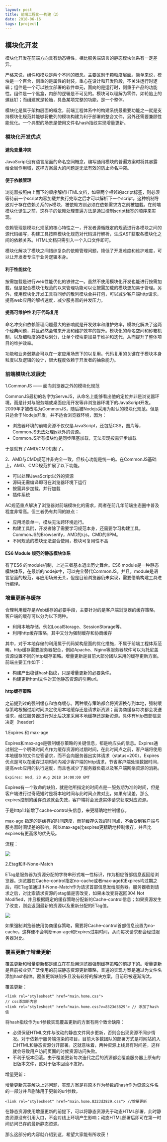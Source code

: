 ```yaml
---
layout: post
title: 前端工程化——构建（2）
date: 2018-06-16
tags: [project]
---
```


## 模块化开发

模块化开发在前端方向具有动态特性，相比服务端语言的静态模块体系有一定差异。

严格来说，组件和模块是两个不同的概念。主要区别于颗粒度层面。简单来说，模块是一个百合，侧重的是属性的封装，重心在设计和开发阶段，不关注运行时逻辑；组件是一个可以独立部署的软件单元，面向的是运行时，侧重于产品的功能性。组件是一个黑盒，内部的逻辑是不可见的。模块可以理解为零件，如轮胎上的螺丝钉；而组建就是轮胎，具备某项完整的功能，是一个整体。

模块化是属于架构层面的概念，前端工程体系中的构建系统最重要功能之一就是支持模块化规范并能够将散列的模块构建为利于部署的整合文件，另外还需要兼顾性能优化。一个典型的场景是使用文件名hash指纹实现增量更新。

### 模块化开发优点

#### 避免变量冲突

JavaScript没有语言层面的命名空间概念，编写通用模块的普遍方案时将其暴露给全局作用域，这样方案最大的问题是无法有效的防止命名冲突。

#### 便于依赖管理

浏览器按照由上而下的顺序解析HTML文档，如果两个相邻的script标签，则必须等待前一个script内容加载并执行完毕之后才可以解析下一个script。这种机制导致对于存在依赖关系的js模块，被依赖方则必须在依赖需求方之前被加载。在前端模块化诞生之前，这样子的依赖处理普遍方法是通过控制script标签的顺序来实现。

依赖管理是模块化规范的核心特性之一，开发者遵循既定的规范进行各模块之间的源代码编写，构建工具按照模块化规范对代码进行解析，生成AST获取各模块化之间的依赖关系。HTML文档只需引入一个入口文件即可。

模块化解决了模块之间错综复杂的依赖管理问题，降低了开发难度和维护难度，可以让开发者专注于业务逻辑本身。


#### 利于性能优化

按需加载是进行web性能优化的铁律之一。虽然不使用模块化开发也能进行按需加载，但是配合模块化规范的以来管理功能可以让按需加载的模块更加易于管理。另外，使用模块化开发工具将同步的散列模块合并打包，可以减少客户端http请求，提高web应用的解析速度，减少服务器的并发压力。

#### 提高可维护性 利于代码复用

命名冲突和依赖管理问题最大的影响就是开发效率和维护效率，模块化解决了这两个经典问题，并且必然会带来开发和维护效率的提升。模块化的命名空间和砂箱机制，以及细粒度的模块划分，让单个模块更加易于维护和迭代，从而提升了整体项目的维护效率。

功能和业务弱耦合可以在一定应用场景下的以复用。代码复用的关键在于模块本身粒度以及逻辑的设计，很大程度依赖于开发者的抽象能力。

### 前端模块化发展史

1.CommonJS —— 面向浏览器之外的模块化规范

CommonJS最初的名字为ServeJS，从命名上能够看出他的定位并非是浏览器环境，而是针对与服务端或桌面应用开发等非浏览器环境下的JavaScript开发。2009年才被改名为CommonJS，随后被Nodejs采用为默认的模块化规范。但是只适合于Nodejs开发，并不适合浏览器环境，因为：

- 浏览器环境的前端资源不仅仅是JavaScript，还包括CSS，图片等，CommonJS无法处理js以外的资源。
- CommonJS所有模块均是同步阻塞加载，无法实现按需异步加载

于是就有了AMD/CMD机制了。

2、AMD与CMD规范并非完全一致，但核心功能是统一的。在CommonJS基础上，AMD、CMD规范扩展了以下功能。

- 可以处理JavaScript以外的资源
- 源码无需编译即可在浏览器环境下运行
- 按需异步加载，并行加载
- 插件系统

AC规范重点解决了浏览器对前端模块化的需求，两者在前几年前端生态圈中普及程度非常高。但三者仍有共同的缺点：

- 应用场景单一，模块无法跨环境运行。
- 构建工具㢥，开发者除了需要学习规范本身，还需要学习构建工具。CommonJS的Browserify，AMD的r.js，CMD的SPM。
- 不同规范的模块无法混合使用，模块可复用性不高

#### ES6 Module 规范的静态模块体系

有了ES6 的module机制，上述三者基本退出历史舞台。ES6 module是一种静态模块体系，在最新的nodejs中，可以完全替代CommonJS。并且，module是语言层面的规范，与应用场景无关，但是目前浏览器仍未实现，需要借助构建工具进行编译。

### 增量更新与缓存

合理利用缓存是Web缓存的必要手段，主要针对的是客户端浏览器的缓存策略，客户端的缓存可以分为以下两种。

- 利用本地存储，例如LocalStorage、SessionStorage等。
- 利用http缓存策略，其中又分为强制缓存和协商缓存

其中，对于本地存储的利用属于代码架构层面的优化措施，不属于前端工程体系范畴。http缓存需要服务器配合，例如Apache、Nginx等服务器软件可以为托尼盖资源设置不同的http缓存策略。增量更新是目前大部分团队采用的缓存更新方案。前端主要工作如下：

- 构建产出稳健hash指纹，只是增量更新的必要条件。
- 构建更新html文件对其他静态资源的引用url。

#### http缓存策略

之前提到过的强制缓存和协商缓存。两种缓存策略都会将资源换存到本地，强制缓存策略根据过期时间决定使用本地缓存还是请求新资源；而协商缓存每次都会发送请求，经过服务器进行对比后决定采用本地缓存还是新资源。具体有http首部信息决定（header）

1.Expires 和 max-age

Expires和max-age是强制缓存策略的关键信息，都是响应头的信息。Expires通过制定一个明确时间点作为缓存资源的过期时间，在此时间点之前，客户端将使用本地缓存的文件应答请求，而不会向服务器出实体请求（status=200）。Expires优点是可以在缓存过期时间内减少客户端的http请求，节省客户端处理数据时间，提高web应用的执行速度，而且也减少了服务器负载以及客户端网络资源的消耗。

    Expires: Wed, 23 Aug 2018 14:00:00 GMT

Expires有一个致命的缺陷，就是他所指定的时间点是一服务期为准的时间，但是客户端进行过奇葩短时是将本地时间与此时间点做对比，如果有误差，那么expires控制的缓存资源就会失效，客户端将会发送实体请求获取对应资源。

于是http1.1新增了cache-control头信息，来更精确地控制缓存。

max-age 指定的是缓存的时间跨度，而非缓存失效的时间点，不会受到客户端与服务器时间误差的影响。所以max-age比expires更精确地控制缓存，并且比expires有更高级的优先级。

流程：

<img src="http://pa71f4g8m.bkt.clouddn.com/nw1.png">


2.Etag和If-None-Match

ETag是服务器为资源分配的字符串形式唯一性标识，作为相应首部信息返回给浏览器。浏览器在Cache-control指定no-cache或者max-age和Expires均过期之后，将ETag值通过If-None-Match作为请求首部信息发给服务器。服务器收到请求之后，对比索请求资源的etag值是否改变，如果未改变将返回304 Not Modified，并且根据既定的缓存策略分配新的Cache-control信息；如果资源发生了改变，则会返回最新的资源以及重新分配的ETag值。

<img src="http://pa71f4g8m.bkt.clouddn.com/nw2.png  ">

如果强制浏览器使用协商缓存策略，需要将Cache-control首部信息设置为no-cache，这样便不会判断max-age和Expires过期时间，从而每次请求都会经过服务器对比。

### 覆盖更新于增量更新

覆盖更新和增量更新都是建立在在启用浏览器强制缓存策略的前提下的。增量更新是目前被业界广泛使用的前端静态资源更新策略，普遍的实现方案是通过为文件名添加hash指纹。覆盖更新缺陷多且没有较好的解决方案，目前已被逐渐淘汰。

覆盖更新：

    <link rel="stylesheet" href="main.home.css">
    // css添加新内容
    <link rel="stylesheet" href="main.home.css?v=8323d3829"> // 添加了hash值

将hash指纹作为url参数实现覆盖更新的方案有两个致命缺陷：

- 必须保证HTML文件与改动的静态文件同步更新，否则会出现资源不同步情况。对于依赖于服务端渲染的项目，目前大多数团队的部署方式是将网站的入口HTML和静态资源分开部署。这就意味着，两种资源上线具有时间差，这样就会导致用户访问页面的时候资源访问失败。
- 不利于版本回滚。由于覆盖更新每次迭代之后的资源都会覆盖服务器上原有的旧版本文件，这对于版本回滚不友好。

增量更新：

增量更新完美解决上述问题，实现方案是将原本作为参数的hash作为资源文件名的一部分并且删除用于更新的url参数。

    <link rel="stylesheet" href="main.home.8323d3829.css"> //增量更新

在静态资源使用增量更新的前提下，可以将静态资源先于动态HTML部署，此时静态资源没有引用入口，不会对线上环境产生影响；动态HTML部署后即可在第一时间访问已存的最新静态资源。

那么这部分的内容就介绍到这，希望大家能有所收获！